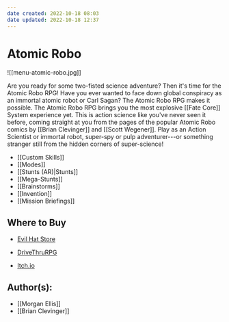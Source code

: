 ```yaml
---
date created: 2022-10-18 08:03
date updated: 2022-10-18 12:37
---
```


# Atomic Robo

![[menu-atomic-robo.jpg]]

Are you ready for some two-fisted science adventure? Then it's time for the Atomic Robo RPG! Have you ever wanted to face down global conspiracy as an immortal atomic robot or Carl Sagan? The Atomic Robo RPG makes it possible. The Atomic Robo RPG brings you the most explosive [[Fate Core]] System experience yet. This is action science like you've never seen it before, coming straight at you from the pages of the popular Atomic Robo comics by [[Brian Clevinger]] and [[Scott Wegener]]. Play as an Action Scientist or immortal robot, super-spy or pulp adventurer---or something stranger still from the hidden corners of super-science!

- [[Custom Skills]]
- [[Modes]]
- [[Stunts (AR)|Stunts]]
- [[Mega-Stunts]]
- [[Brainstorms]]
- [[Invention]]
- [[Mission Briefings]]

## Where to Buy

- [Evil Hat Store](https://www.evilhat.com/store/index.php?main_page=product_info&cPath=79&products_id=254)

- [DriveThruRPG](https://www.drivethrurpg.com/product/130204/Atomic-Robo-RPG?affiliate_id=144937)

- [Itch.io](https://evilhat.itch.io/atomic-robo-the-roleplaying-game)

## Author(s):

- [[Morgan Ellis]]
- [[Brian Clevinger]]
